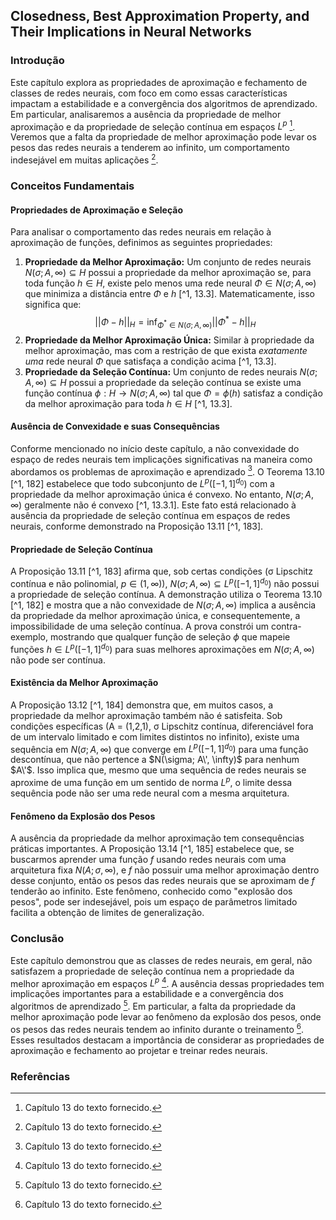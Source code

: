 ## Closedness, Best Approximation Property, and Their Implications in Neural Networks

### Introdução
Este capítulo explora as propriedades de aproximação e fechamento de classes de redes neurais, com foco em como essas características impactam a estabilidade e a convergência dos algoritmos de aprendizado. Em particular, analisaremos a ausência da propriedade de melhor aproximação e da propriedade de seleção contínua em espaços $L^p$ [^1]. Veremos que a falta da propriedade de melhor aproximação pode levar os pesos das redes neurais a tenderem ao infinito, um comportamento indesejável em muitas aplicações [^1].

### Conceitos Fundamentais

#### Propriedades de Aproximação e Seleção
Para analisar o comportamento das redes neurais em relação à aproximação de funções, definimos as seguintes propriedades:
1. **Propriedade da Melhor Aproximação:** Um conjunto de redes neurais $N(\sigma; A, \infty) \subseteq H$ possui a propriedade da melhor aproximação se, para toda função $h \in H$, existe pelo menos uma rede neural $\Phi \in N(\sigma; A, \infty)$ que minimiza a distância entre $\Phi$ e $h$ [^1, 13.3]. Matematicamente, isso significa que:
   $$||\Phi - h||_H = \inf_{\Phi^* \in N(\sigma; A, \infty)} ||\Phi^* - h||_H$$
2. **Propriedade da Melhor Aproximação Única:** Similar à propriedade da melhor aproximação, mas com a restrição de que exista *exatamente uma* rede neural $\Phi$ que satisfaça a condição acima [^1, 13.3].
3. **Propriedade da Seleção Contínua:** Um conjunto de redes neurais $N(\sigma; A, \infty) \subseteq H$ possui a propriedade da seleção contínua se existe uma função contínua $\phi: H \rightarrow N(\sigma; A, \infty)$ tal que $\Phi = \phi(h)$ satisfaz a condição da melhor aproximação para toda $h \in H$ [^1, 13.3].

#### Ausência de Convexidade e suas Consequências
Conforme mencionado no início deste capítulo, a não convexidade do espaço de redes neurais tem implicações significativas na maneira como abordamos os problemas de aproximação e aprendizado [^1]. O Teorema 13.10 [^1, 182] estabelece que todo subconjunto de $L^p([-1,1]^{d_0})$ com a propriedade da melhor aproximação única é convexo. No entanto, $N(\sigma; A, \infty)$ geralmente não é convexo [^1, 13.3.1]. Este fato está relacionado à ausência da propriedade de seleção contínua em espaços de redes neurais, conforme demonstrado na Proposição 13.11 [^1, 183].

#### Propriedade de Seleção Contínua
A Proposição 13.11 [^1, 183] afirma que, sob certas condições (σ Lipschitz contínua e não polinomial, $p \in (1, \infty)$), $N(\sigma; A, \infty) \subseteq L^p([-1,1]^{d_0})$ não possui a propriedade de seleção contínua. A demonstração utiliza o Teorema 13.10 [^1, 182] e mostra que a não convexidade de $N(\sigma; A, \infty)$ implica a ausência da propriedade da melhor aproximação única, e consequentemente, a impossibilidade de uma seleção contínua. A prova constrói um contra-exemplo, mostrando que qualquer função de seleção $\phi$ que mapeie funções $h \in L^p([-1,1]^{d_0})$ para suas melhores aproximações em $N(\sigma; A, \infty)$ não pode ser contínua.

#### Existência da Melhor Aproximação
A Proposição 13.12 [^1, 184] demonstra que, em muitos casos, a propriedade da melhor aproximação também não é satisfeita. Sob condições específicas (A = (1,2,1), σ Lipschitz contínua, diferenciável fora de um intervalo limitado e com limites distintos no infinito), existe uma sequência em $N(\sigma; A, \infty)$ que converge em $L^p([-1,1]^{d_0})$ para uma função descontínua, que não pertence a $N(\sigma; A\', \infty)$ para nenhum $A\'$. Isso implica que, mesmo que uma sequência de redes neurais se aproxime de uma função em um sentido de norma $L^p$, o limite dessa sequência pode não ser uma rede neural com a mesma arquitetura.

#### Fenômeno da Explosão dos Pesos
A ausência da propriedade da melhor aproximação tem consequências práticas importantes. A Proposição 13.14 [^1, 185] estabelece que, se buscarmos aprender uma função $f$ usando redes neurais com uma arquitetura fixa $N(A; \sigma, \infty)$, e $f$ não possuir uma melhor aproximação dentro desse conjunto, então os pesos das redes neurais que se aproximam de $f$ tenderão ao infinito. Este fenômeno, conhecido como "explosão dos pesos", pode ser indesejável, pois um espaço de parâmetros limitado facilita a obtenção de limites de generalização.

### Conclusão
Este capítulo demonstrou que as classes de redes neurais, em geral, não satisfazem a propriedade de seleção contínua nem a propriedade da melhor aproximação em espaços $L^p$ [^1]. A ausência dessas propriedades tem implicações importantes para a estabilidade e a convergência dos algoritmos de aprendizado [^1]. Em particular, a falta da propriedade da melhor aproximação pode levar ao fenômeno da explosão dos pesos, onde os pesos das redes neurais tendem ao infinito durante o treinamento [^1]. Esses resultados destacam a importância de considerar as propriedades de aproximação e fechamento ao projetar e treinar redes neurais.

### Referências
[^1]: Capítulo 13 do texto fornecido.

<!-- END -->